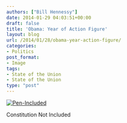 ```yaml
---
authors: ["Bill Hennessy"]
date: 2014-01-29 04:03:51+00:00
draft: false
title: 'Obama: Year of Action Figure'
layout: blog
url: /2014/01/28/obama-year-action-figure/
categories:
- Politics
post_format:
- Image
tags:
- State of the Union
- State of the Union
type: "post"
---
```


[![Pen-Included](https://hennessysview.com/wp-content/uploads/2014/01/Pen-Included.png)
](https://blog.heritage.org/)




Constitution Not Included
